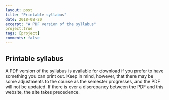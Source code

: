 ```yaml
---
layout: post
title: "Printable syllabus"
date: 2018-08-20
excerpt: "A PDF version of the syllabus"
project:true
tags: [project]
comments: false
---
```


## Printable syllabus

A PDF version of the syllabus is available for download if you prefer to have something you can print out. Keep in mind, however, that there may be some adjustments to the course as the semester progresses, and the PDF will not be updated. If there is ever a discrepancy between the PDF and this website, the site takes precedence.